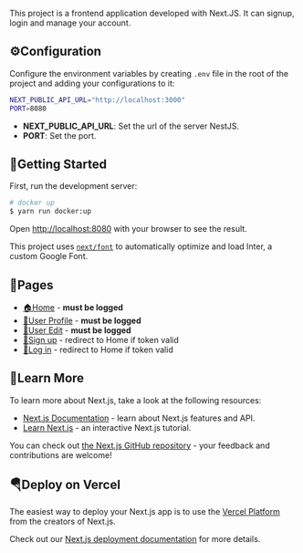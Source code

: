 This project is a frontend application developed with Next.JS. It can signup, login and manage your account.

## ⚙️Configuration

Configure the environment variables by creating `.env` file in the root of the project and adding your configurations to it:

```sh
NEXT_PUBLIC_API_URL="http://localhost:3000"
PORT=8080
```
- **NEXT_PUBLIC_API_URL**: Set the url of the server NestJS.
- **PORT**: Set the port.

## 🚀Getting Started

First, run the development server:

```bash
# docker up
$ yarn run docker:up
```

Open [http://localhost:8080](http://localhost:8080) with your browser to see the result.

This project uses [`next/font`](https://nextjs.org/docs/basic-features/font-optimization) to automatically optimize and load Inter, a custom Google Font.

## 📄Pages
- [🏠Home](http://localhost:8080) - **must be logged**
- [👤User Profile](http://localhost:8080/users) - **must be logged**
- [👤User Edit](http://localhost:8080/users/edit) - **must be logged**
- [📝Sign up](http://localhost:8080/auth/register) - redirect to Home if token valid
- [🔑Log in](http://localhost:8080/auth/login) - redirect to Home if token valid

## 🔬Learn More

To learn more about Next.js, take a look at the following resources:

- [Next.js Documentation](https://nextjs.org/docs) - learn about Next.js features and API.
- [Learn Next.js](https://nextjs.org/learn) - an interactive Next.js tutorial.

You can check out [the Next.js GitHub repository](https://github.com/vercel/next.js/) - your feedback and contributions are welcome!

## 🪂Deploy on Vercel

The easiest way to deploy your Next.js app is to use the [Vercel Platform](https://vercel.com/new?utm_medium=default-template&filter=next.js&utm_source=create-next-app&utm_campaign=create-next-app-readme) from the creators of Next.js.

Check out our [Next.js deployment documentation](https://nextjs.org/docs/deployment) for more details.
